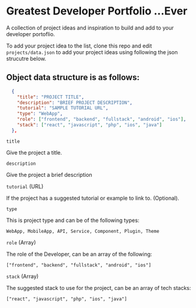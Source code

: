# Greatest Developer Portfolio ...Ever

A collection of project ideas and inspiration to build and add to your developer portoflio.

To add your project idea to the list, clone this repo and edit `projects/data.json` to add your project ideas using following the json strucutre below.

## Object data structure is as follows:

```json
  {
    "title": "PROJECT TITLE",
    "description": "BRIEF PROJECT DESCRIPTION",
    "tutorial": "SAMPLE TUTORIAL URL",
    "type": "WebApp",
    "role": ["frontend", "backend", "fullstack", "android", "ios"],
    "stack": ["react", "javascript", "php", "ios", "java"]
  },
```

`title`

Give the project a title.

`description`

Give the project a brief description

`tutorial` (URL)

If the project has a suggested tutorial or example to link to. (Optional).

`type`

This is project type and can be of the following types:

```
WebApp, MobileApp, API, Service, Component, Plugin, Theme
```

`role` (Array)

The role of the Developer, can be an array of the following:

```
["frontend", "backend", "fullstack", "android", "ios"]
```

`stack` (Array)

The suggested stack to use for the project, can be an array of tech stacks:

```
["react", "javascript", "php", "ios", "java"]
```
